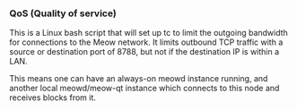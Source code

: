 ### QoS (Quality of service) ###

This is a Linux bash script that will set up tc to limit the outgoing bandwidth for connections to the Meow network. It limits outbound TCP traffic with a source or destination port of 8788, but not if the destination IP is within a LAN.

This means one can have an always-on meowd instance running, and another local meowd/meow-qt instance which connects to this node and receives blocks from it.
